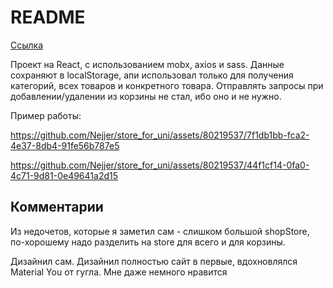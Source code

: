 # README #
[Ссылка](http://store-uni.surge.sh/)

Проект на React, с использованием mobx, axios и sass. Данные сохраняют в localStorage, апи использовал только для получения категорий, всех товаров и конкретного товара. Отправлять запросы при добавлении/удалении из корзины не стал, ибо оно и не нужно.

Пример работы:


https://github.com/Nejjer/store_for_uni/assets/80219537/7f1db1bb-fca2-4e37-8db4-91fe56b787e5



https://github.com/Nejjer/store_for_uni/assets/80219537/44f1cf14-0fa0-4c71-9d81-0e49641a2d15


## Комментарии ##
Из недочетов, которые я заметил сам - слишком большой shopStore, по-хорошему надо разделить на store для всего и для корзины.

Дизайнил сам. Дизайнил полностью сайт в первые, вдохновлялся Material You от гугла. Мне даже немного нравится
